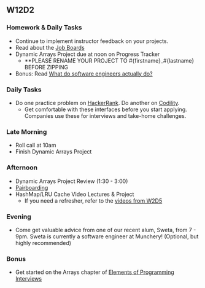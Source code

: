 ## W12D2
### Homework & Daily Tasks
* Continue to implement instructor feedback on your projects.
* Read about the [Job Boards][job-boards]
* Dynamic Arrays Project due at noon on Progress Tracker
    * **PLEASE RENAME YOUR PROJECT TO #{firstname}_#{lastname} BEFORE ZIPPING
* Bonus: Read [What do software engineers actually do?][what-software-engineers-do]

### Daily Tasks
* Do one practice problem on [HackerRank][HackerRank]. Do another on [Codility][codility].
  * Get comfortable with these interfaces before you start applying. Companies use these for interviews and take-home challenges.

### Late Morning
* Roll call at 10am
* Finish Dynamic Arrays Project

### Afternoon

* Dynamic Arrays Project Review (1:30 - 3:00)
* [Pairboarding][pair-boarding-index]
* HashMap/LRU Cache Video Lectures & Project
    * If you need a refresher, refer to the [videos from W2D5][hm-lru-videos]

### Evening
* Come get valuable advice from one of our recent alum, Sweta, from 7 - 9pm. Sweta is currently a software engineer at Munchery! (Optional, but highly recommended) 

### Bonus

* Get started on the Arrays chapter of [Elements of Programming Interviews][elements-book]

<!-- Internal Resources -->
[Jobberwocky]: http://progress.appacademy.io/jobberwocky
[calendar]: https://calendar.google.com/calendar/embed?src=appacademy.io_r61pl5c3vl1vatl28hquvhtf4o%40group.calendar.google.com&ctz=America/Los_Angeles
[pair-boarding-index]: ../technical-skills/whiteboarding/index.md#d6

<!-- Applying & Networking -->
[ronnie-tips]: https://gist.github.com/ronnieftw/7907630469242f0999ea
[job-boards]: ../applying/job-boards.md

<!-- Technical Interview Resources -->
[elements-book]: http://elementsofprogramminginterviews.com/
[HackerRank]: https://www.hackerrank.com/
[codility]: https://codility.com/

<!-- Algorithms Projects & Lectures -->
[array-lecture]: https://vimeo.com/175717721


<!-- Algorithms Readings & Projects -->
[big-o-readings]: https://github.com/appacademy/job-search-curriculum/tree/master/SF/algorithms/w11d1
[hm-lru-videos]: https://github.com/appacademy/curriculum/tree/master/ruby#w2d5


<!-- Misc -->
[what-software-engineers-do]: ../technical-skills/engineering-culture/what-do-software-engineers-do.md
